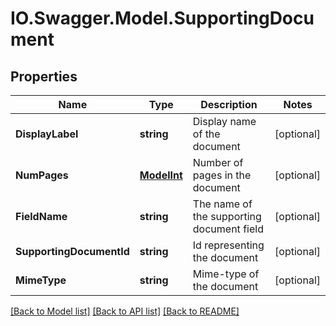 # IO.Swagger.Model.SupportingDocument
## Properties

Name | Type | Description | Notes
------------ | ------------- | ------------- | -------------
**DisplayLabel** | **string** | Display name of the document | [optional] 
**NumPages** | [**ModelInt**](ModelInt.md) | Number of pages in the document | [optional] 
**FieldName** | **string** | The name of the supporting document field | [optional] 
**SupportingDocumentId** | **string** | Id representing the document | [optional] 
**MimeType** | **string** | Mime-type of the document | [optional] 

[[Back to Model list]](../README.md#documentation-for-models) [[Back to API list]](../README.md#documentation-for-api-endpoints) [[Back to README]](../README.md)

